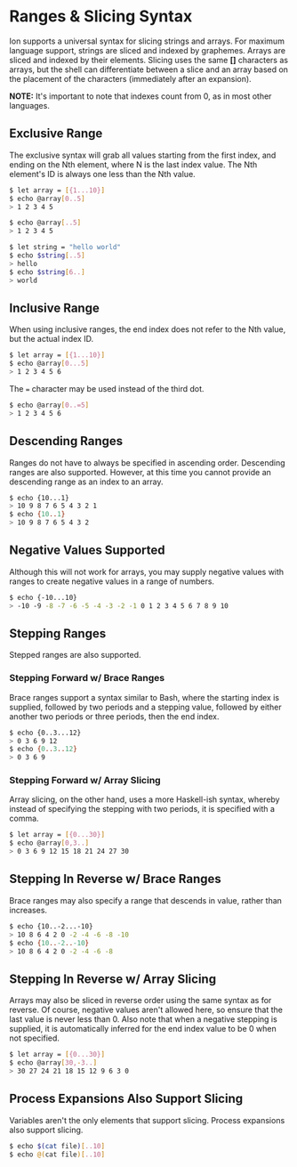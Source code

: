 # Ranges & Slicing Syntax

Ion supports a universal syntax for slicing strings and arrays. For maximum language support,
strings are sliced and indexed by graphemes. Arrays are sliced and indexed by their elements.
Slicing uses the same **[]** characters as arrays, but the shell can differentiate between
a slice and an array based on the placement of the characters (immediately after an expansion).

**NOTE:** It's important to note that indexes count from 0, as in most other languages.

## Exclusive Range

The exclusive syntax will grab all values starting from the first index, and ending on
the Nth element, where N is the last index value. The Nth element's ID is always one
less than the Nth value.

```sh
$ let array = [{1...10}]
$ echo @array[0..5]
> 1 2 3 4 5

$ echo @array[..5]
> 1 2 3 4 5

$ let string = "hello world"
$ echo $string[..5]
> hello
$ echo $string[6..]
> world
```

## Inclusive Range

When using inclusive ranges, the end index does not refer to the Nth value, but the actual index ID.

```sh
$ let array = [{1...10}]
$ echo @array[0...5]
> 1 2 3 4 5 6
```

The `=` character may be used instead of the third dot.

```sh
$ echo @array[0..=5]
> 1 2 3 4 5 6
```

## Descending Ranges

Ranges do not have to always be specified in ascending order. Descending ranges are also
supported. However, at this time you cannot provide an descending range as an index to an array.

```sh
$ echo {10...1}
> 10 9 8 7 6 5 4 3 2 1
$ echo {10..1}
> 10 9 8 7 6 5 4 3 2
```

## Negative Values Supported

Although this will not work for arrays, you may supply negative values with ranges to create
negative values in a range of numbers.

```sh
$ echo {-10...10}
> -10 -9 -8 -7 -6 -5 -4 -3 -2 -1 0 1 2 3 4 5 6 7 8 9 10
```

## Stepping Ranges

Stepped ranges are also supported.

### Stepping Forward w/ Brace Ranges

Brace ranges support a syntax similar to Bash, where the starting index is supplied, followed by
two periods and a stepping value, followed by either another two periods or three periods, then
the end index.

```sh
$ echo {0..3...12}
> 0 3 6 9 12
$ echo {0..3..12}
> 0 3 6 9
```

### Stepping Forward w/ Array Slicing

Array slicing, on the other hand, uses a more Haskell-ish syntax, whereby instead of specifying
the stepping with two periods, it is specified with a comma.

```sh
$ let array = [{0...30}]
$ echo @array[0,3..]
> 0 3 6 9 12 15 18 21 24 27 30
```

## Stepping In Reverse w/ Brace Ranges

Brace ranges may also specify a range that descends in value, rather than increases.

```sh
$ echo {10..-2...-10}
> 10 8 6 4 2 0 -2 -4 -6 -8 -10
$ echo {10..-2..-10}
> 10 8 6 4 2 0 -2 -4 -6 -8
```

## Stepping In Reverse w/ Array Slicing

Arrays may also be sliced in reverse order using the same syntax as for reverse. Of course,
negative values aren't allowed here, so ensure that the last value is never less than 0.
Also note that when a negative stepping is supplied, it is automatically inferred for the
end index value to be 0 when not specified.

```sh
$ let array = [{0...30}]
$ echo @array[30,-3..]
> 30 27 24 21 18 15 12 9 6 3 0
```

## Process Expansions Also Support Slicing

Variables aren't the only elements that support slicing. Process expansions also support slicing.

```sh
$ echo $(cat file)[..10]
$ echo @(cat file)[..10]
```
